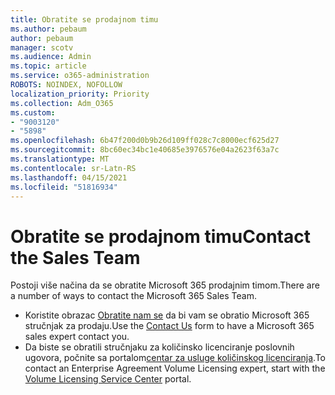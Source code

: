 ```yaml
---
title: Obratite se prodajnom timu
ms.author: pebaum
author: pebaum
manager: scotv
ms.audience: Admin
ms.topic: article
ms.service: o365-administration
ROBOTS: NOINDEX, NOFOLLOW
localization_priority: Priority
ms.collection: Adm_O365
ms.custom:
- "9003120"
- "5898"
ms.openlocfilehash: 6b47f200d0b9b26d109ff028c7c8000ecf625d27
ms.sourcegitcommit: 8bc60ec34bc1e40685e3976576e04a2623f63a7c
ms.translationtype: MT
ms.contentlocale: sr-Latn-RS
ms.lasthandoff: 04/15/2021
ms.locfileid: "51816934"
---
```

# <a name="contact-the-sales-team"></a><span data-ttu-id="8093f-102">Obratite se prodajnom timu</span><span class="sxs-lookup"><span data-stu-id="8093f-102">Contact the Sales Team</span></span>

<span data-ttu-id="8093f-103">Postoji više načina da se obratite Microsoft 365 prodajnim timom.</span><span class="sxs-lookup"><span data-stu-id="8093f-103">There are a number of ways to contact the Microsoft 365 Sales Team.</span></span>

- <span data-ttu-id="8093f-104">Koristite obrazac  [Obratite nam se](https://go.microsoft.com/fwlink/p/?LinkId=518644&clcid=0x0409) da bi vam se obratio Microsoft 365 stručnjak za prodaju.</span><span class="sxs-lookup"><span data-stu-id="8093f-104">Use the  [Contact Us](https://go.microsoft.com/fwlink/p/?LinkId=518644&clcid=0x0409)  form to have a Microsoft 365 sales expert contact you.</span></span>
- <span data-ttu-id="8093f-105">Da biste se obratili stručnjaku za količinsko licenciranje poslovnih ugovora, počnite sa portalom[centar za usluge količinskog licenciranja](https://go.microsoft.com/fwlink/p/?LinkId=329762).</span><span class="sxs-lookup"><span data-stu-id="8093f-105">To contact an Enterprise Agreement Volume Licensing expert, start with the  [Volume Licensing Service Center](https://go.microsoft.com/fwlink/p/?LinkId=329762) portal.</span></span>

